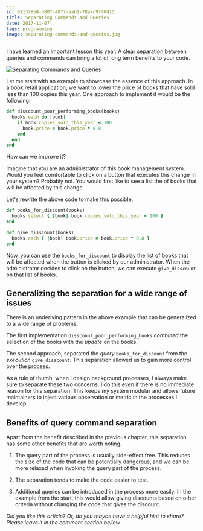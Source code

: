 ```yaml
---
id: 01137854-b807-4877-aab1-78a4c9ff0d25
title: Separating Commands and Queries
date: 2017-11-07
tags: programming
image: separating-commands-and-queries.jpg
---
```


I have learned an important lesson this year. A clear separation between queries
and commands can bring a lot of long term benefits to your code.

![Separating Commands and Queries](images/separating-commands-and-queries.jpg)

Let me start with an example to showcase the essence of this approach. In a book
retail application, we want to lower the price of books that have sold less than
100 copies this year. One approach to implement it would be the following:

``` ruby
def disscount_poor_performing_books(books)
  books.each do |book|
    if book.copies_sold_this_year < 100
      book.price = book.price * 0.8
    end
  end
end
```

How can we improve it?

Imagine that you are an administrator of this book management system. Would you
feel comfortable to click on a button that executes this change in your system?
Probably not. You would first like to see a list the of books that will be
affected by this change.

Let's rewrite the above code to make this possible.

``` ruby
def books_for_discount(books)
  books.select { |book| book.copies_sold_this_year < 100 }
end

def give_disscount(books)
  books.each { |book| book.price = book.price * 0.8 }
end
```

Now, you can use the `books_for_discount` to display the list of books that will
be affected when the button is clicked by our administrator. When the
administrator decides to click on the button, we can execute `give_disscount` on
that list of books.

## Generalizing the separation for a wide range of issues

There is an underlying pattern in the above example that can be generalized to a
wide range of problems.

The first implementation `disscount_poor_performing_books` _combined_ the
selection of the books with the _update_ on the books.

The second approach, separated the _query_ `books_for_discount` from the
_execution_ `give_disscount`. This separation allowed us to gain more control
over the process.

As a rule of thumb, when I design background processes, I always make sure to
separate these two concerns. I do this even if there is no immediate reason for
this separation. This keeps my system modular and allows future maintainers to
inject various observation or metric in the processes I develop.

## Benefits of query command separation

Apart from the benefit described in the previous chapter, this separation has
some other benefits that are worth noting.

1. The query part of the process is usually side-effect free. This reduces the
size of the code that can be potentially dangerous, and we can be more relaxed
when invoking the query part of the process.

2. The separation tends to make the code easier to test.

3. Additional queries can be introduced in the process more easily. In the
example from the start, this would allow giving discounts based on other
criteria without changing the code that gives the discount.

_Did you like this article? Or, do you maybe have a helpful hint to share?
Please leave it in the comment section bellow._
